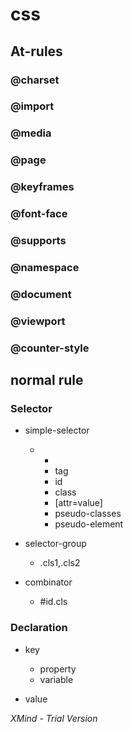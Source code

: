 # css

## At-rules

### @charset

### @import

### @media

### @page

### @keyframes

### @font-face

### @supports

### @namespace

### @document

### @viewport

### @counter-style

## normal rule

### Selector

- simple-selector
   - *
	 - tag
	 - id
	 - class
	 - [attr=value]
	 - pseudo-classes
	 - pseudo-element

- selector-group
   - .cls1,.cls2

- combinator
   - #id.cls

### Declaration

- key
   - property
   - variable

- value

_XMind - Trial Version_
